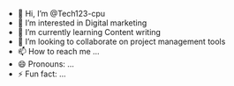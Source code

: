 - 👋 Hi, I’m @Tech123-cpu
- 👀 I’m interested in Digital marketing 
- 🌱 I’m currently learning Content writing 
- 💞️ I’m looking to collaborate on project management tools 
- 📫 How to reach me ...
- 😄 Pronouns: ...
- ⚡ Fun fact: ...

<!---
Tech123-cpu/Tech123-cpu is a ✨ special ✨ repository because its `README.md` (this file) appears on your GitHub profile.
You can click the Preview link to take a look at your changes.
--->
